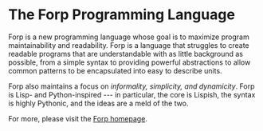 The Forp Programming Language
=============================

Forp is a new programming language whose goal is to maximize program
maintainability and readability. Forp is a language that struggles to
create readable programs that are understandable with as little
background as possible, from a simple syntax to providing powerful
abstractions to allow common patterns to be encapsulated into easy to
describe units.

Forp also maintains a focus on *informality, simplicity, and
dynamicity*. Forp is Lisp- and Python-inspired --- in particular, the
core is Lispish, the syntax is highly Pythonic, and the ideas are a meld
of the two.

For more, please visit the [Forp homepage](http://pavpanchekha.mit.edu).
